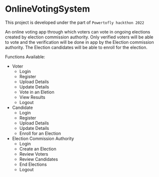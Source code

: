 # OnlineVotingSystem

This project is developed under the part of `Powertofly hackthon 2022`

An online voting app through which voters can vote in ongoing elections created by election commission authority. Only verified voters will be able to vote and the verification will be done in app by the Election commission authority. The Election candidates will be able to enroll for the election.

Functions Available:

* Voter
  - Login
  - Register
  - Upload Details
  - Update Details
  - Vote in an Eletion
  - View Results
  - Logout
* Candidate
  - Login
  - Register
  - Upload Details
  - Update Details
  - Enroll for an Election
* Election Commission Authority
  - Login
  - Create an Election
  - Review Voters
  - Review Candidates
  - End Elections
  - Logout
